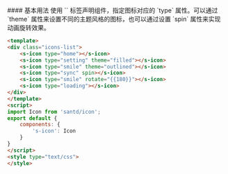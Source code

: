 <cn>
#### 基本用法
使用 `<Icon />` 标签声明组件，指定图标对应的 `type` 属性。可以通过 `theme` 属性来设置不同的主题风格的图标，也可以通过设置 `spin` 属性来实现动画旋转效果。
</cn>

```html
<template>
<div class="icons-list">
    <s-icon type="home"></s-icon>
    <s-icon type="setting" theme="filled"></s-icon>
    <s-icon type="smile" theme="outlined"></s-icon>
    <s-icon type="sync" spin></s-icon>
    <s-icon type="smile" rotate="{{180}}"></s-icon>
    <s-icon type="loading"></s-icon>
</div>
</template>
<script>
import Icon from 'santd/icon';
export default {
    components: {
        's-icon': Icon
    }
}
</script>
<style type="text/css">
</style>
```
